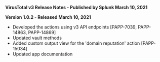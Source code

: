**VirusTotal v3 Release Notes - Published by Splunk March 10, 2021**


**Version 1.0.2 - Released March 10, 2021**

* Developed the actions using v3 API endpoints [PAPP-7039, PAPP-14863, PAPP-14869]
* Updated vault methods
* Added custom output view for the 'domain reputation' action [PAPP-15034]
* Updated app documentation
